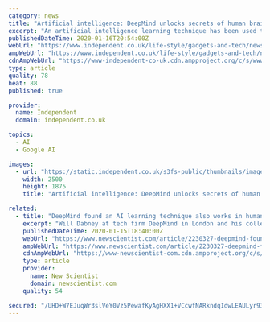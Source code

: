 ```yaml
---
category: news
title: "Artificial intelligence: DeepMind unlocks secrets of human brain using AI learning technique"
excerpt: "An artificial intelligence learning technique has been used to make a breakthrough in understanding several previously unexplained features of the human brain Researchers at Google-owned DeepMind discovered that a recent development in computer science regarding reinforcement learning could be applied to how the brain’s dopamine system works."
publishedDateTime: 2020-01-16T20:54:00Z
webUrl: "https://www.independent.co.uk/life-style/gadgets-and-tech/news/artificial-intelligence-deepmind-ai-human-brain-neuroscience-a9286661.html"
ampWebUrl: "https://www.independent.co.uk/life-style/gadgets-and-tech/news/artificial-intelligence-deepmind-ai-human-brain-neuroscience-a9286661.html"
cdnAmpWebUrl: "https://www-independent-co-uk.cdn.ampproject.org/c/s/www.independent.co.uk/life-style/gadgets-and-tech/news/artificial-intelligence-deepmind-ai-human-brain-neuroscience-a9286661.html"
type: article
quality: 78
heat: 88
published: true

provider:
  name: Independent
  domain: independent.co.uk

topics:
  - AI
  - Google AI

images:
  - url: "https://static.independent.co.uk/s3fs-public/thumbnails/image/2020/01/16/14/deepmind-artificial-intelligence-brain.jpg"
    width: 2500
    height: 1875
    title: "Artificial intelligence: DeepMind unlocks secrets of human brain using AI learning technique"

related:
  - title: "DeepMind found an AI learning technique also works in human brains"
    excerpt: "Will Dabney at tech firm DeepMind in London and his colleagues have found that a recent development in machine learning called distributional reinforcement learning also provides a new explanation ..."
    publishedDateTime: 2020-01-15T18:40:00Z
    webUrl: "https://www.newscientist.com/article/2230327-deepmind-found-an-ai-learning-technique-also-works-in-human-brains/"
    ampWebUrl: "https://www.newscientist.com/article/2230327-deepmind-found-an-ai-learning-technique-also-works-in-human-brains/amp/"
    cdnAmpWebUrl: "https://www-newscientist-com.cdn.ampproject.org/c/s/www.newscientist.com/article/2230327-deepmind-found-an-ai-learning-technique-also-works-in-human-brains/amp/"
    type: article
    provider:
      name: New Scientist
      domain: newscientist.com
    quality: 54

secured: "/UHD+W7EJuqWr3slVeY0Vz5PewafKyAgHXX1+VCcwfNARkndqIdwLEAULyr93t/IN+BWgRyCB+CNS2wb+aj1Vz9+yMIPQJJa3vj35Ea3D0S8qAkLDykLRhM0aZ6M+7iW0c4pfsnJX0yj5QOw5ZcWfIrpOHgfVgJC58fEU4Ft4W4CtKYw9nWMV/+7/U98Mt6+QfkT9BjCp4F6s6TaT67+f6JqvMegIJcQsE1hjWql78t69IwjIriQtYvbiUmlXrAg+Mb2QQfaJe2Ymu9Fz33Qrvydxb/4vQDj1wHndntO8vLFEfwFiQupL5WyoLTZCrvu;wrmetvoD+q27uw0M5L8V5Q=="
---
```


